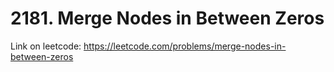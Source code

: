 # 2181. Merge Nodes in Between Zeros

Link on leetcode: <https://leetcode.com/problems/merge-nodes-in-between-zeros>
